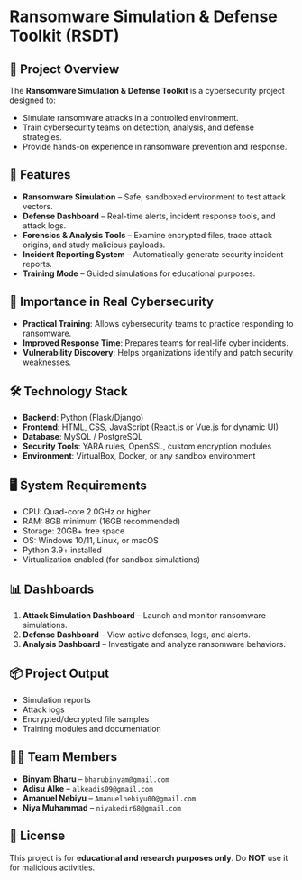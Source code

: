 # Ransomware Simulation & Defense Toolkit (RSDT)

## 📌 Project Overview
The **Ransomware Simulation & Defense Toolkit** is a cybersecurity project designed to:
- Simulate ransomware attacks in a controlled environment.
- Train cybersecurity teams on detection, analysis, and defense strategies.
- Provide hands-on experience in ransomware prevention and response.

## 🚀 Features
- **Ransomware Simulation** – Safe, sandboxed environment to test attack vectors.
- **Defense Dashboard** – Real-time alerts, incident response tools, and attack logs.
- **Forensics & Analysis Tools** – Examine encrypted files, trace attack origins, and study malicious payloads.
- **Incident Reporting System** – Automatically generate security incident reports.
- **Training Mode** – Guided simulations for educational purposes.

## 🎯 Importance in Real Cybersecurity
- **Practical Training**: Allows cybersecurity teams to practice responding to ransomware.
- **Improved Response Time**: Prepares teams for real-life cyber incidents.
- **Vulnerability Discovery**: Helps organizations identify and patch security weaknesses.

## 🛠 Technology Stack
- **Backend**: Python (Flask/Django)
- **Frontend**: HTML, CSS, JavaScript (React.js or Vue.js for dynamic UI)
- **Database**: MySQL / PostgreSQL
- **Security Tools**: YARA rules, OpenSSL, custom encryption modules
- **Environment**: VirtualBox, Docker, or any sandbox environment

## 🖥 System Requirements
- CPU: Quad-core 2.0GHz or higher  
- RAM: 8GB minimum (16GB recommended)  
- Storage: 20GB+ free space  
- OS: Windows 10/11, Linux, or macOS  
- Python 3.9+ installed  
- Virtualization enabled (for sandbox simulations)  

## 📊 Dashboards
1. **Attack Simulation Dashboard** – Launch and monitor ransomware simulations.
2. **Defense Dashboard** – View active defenses, logs, and alerts.
3. **Analysis Dashboard** – Investigate and analyze ransomware behaviors.

## 📦 Project Output
- Simulation reports
- Attack logs
- Encrypted/decrypted file samples
- Training modules and documentation

## 👨‍💻 Team Members
- **Binyam Bharu** – `bharubinyam@gmail.com`
- **Adisu Alke** – `alkeadis09@gmail.com`
- **Amanuel Nebiyu** – `Amanuelnebiyu00@gmail.com`
- **Niya Muhammad** – `niyakedir68@gmail.com`

## 📜 License
This project is for **educational and research purposes only**. Do **NOT** use it for malicious activities.
